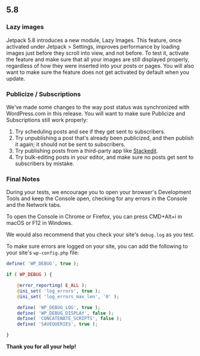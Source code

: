 ## 5.8

### Lazy images

Jetpack 5.8 introduces a new module, Lazy Images. This feature, once activated under Jetpack > Settings, improves performance by loading images just before they scroll into view, and not before. To test it, activate the feature and make sure that all your images are still displayed properly, regardless of how they were inserted into your posts or pages.
You will also want to make sure the feature does not get activated by default when you update.

### Publicize / Subscriptions

We've made some changes to the way post status was synchronized with WordPress.com in this release. You will want to make sure Publicize and Subscriptions still work properly:
1. Try scheduling posts and see if they get sent to subscribers.
2. Try unpublishing a post that's already been publicized, and then publish it again; it should not be sent to subscribers.
3. Try publishing posts from a third-party app like [Stackedit](https://stackedit.io/editor).
4. Try bulk-editing posts in your editor, and make sure no posts get sent to subscribers by mistake.

### Final Notes

During your tests, we encourage you to open your browser's Development Tools and keep the Console open, checking for any errors in the Console and the Network tabs.

To open the Console in Chrome or Firefox, you can press CMD+Alt+i in macOS or F12 in Windows.

We would also recommend that you check your site's `debug.log` as you test.

To make sure errors are logged on your site, you can add the following to your site's `wp-config.php` file:

```php
define( 'WP_DEBUG', true );

if ( WP_DEBUG ) {

	@error_reporting( E_ALL );
	@ini_set( 'log_errors', true );
	@ini_set( 'log_errors_max_len', '0' );

	define( 'WP_DEBUG_LOG', true );
	define( 'WP_DEBUG_DISPLAY', false );
	define( 'CONCATENATE_SCRIPTS', false );
	define( 'SAVEQUERIES', true );

}
```

**Thank you for all your help!**
